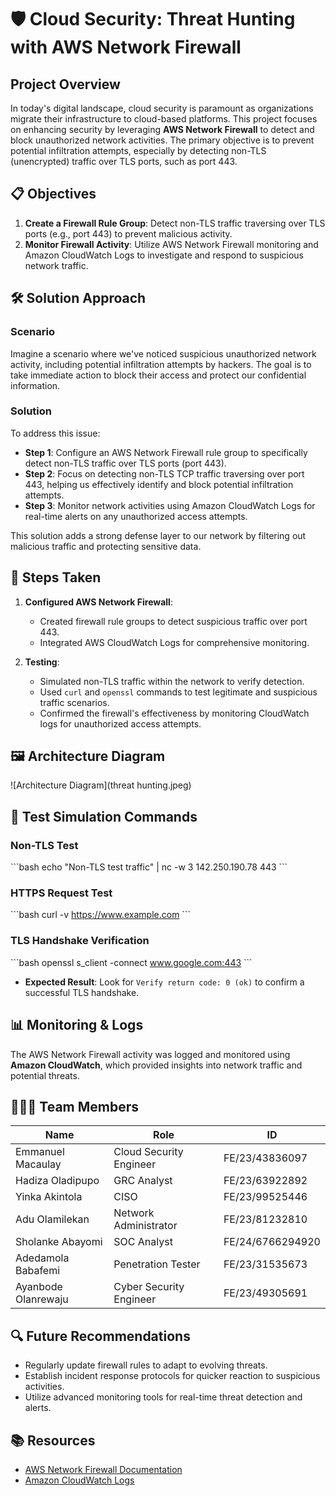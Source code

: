 
# 🛡️ Cloud Security: Threat Hunting with AWS Network Firewall

## Project Overview

In today's digital landscape, cloud security is paramount as organizations migrate their infrastructure to cloud-based platforms. This project focuses on enhancing security by leveraging **AWS Network Firewall** to detect and block unauthorized network activities. The primary objective is to prevent potential infiltration attempts, especially by detecting non-TLS (unencrypted) traffic over TLS ports, such as port 443.

## 📋 Objectives

1. **Create a Firewall Rule Group**: Detect non-TLS traffic traversing over TLS ports (e.g., port 443) to prevent malicious activity.
2. **Monitor Firewall Activity**: Utilize AWS Network Firewall monitoring and Amazon CloudWatch Logs to investigate and respond to suspicious network traffic.

## 🛠️ Solution Approach

### Scenario
Imagine a scenario where we've noticed suspicious unauthorized network activity, including potential infiltration attempts by hackers. The goal is to take immediate action to block their access and protect our confidential information.

### Solution
To address this issue:
- **Step 1**: Configure an AWS Network Firewall rule group to specifically detect non-TLS traffic over TLS ports (port 443).
- **Step 2**: Focus on detecting non-TLS TCP traffic traversing over port 443, helping us effectively identify and block potential infiltration attempts.
- **Step 3**: Monitor network activities using Amazon CloudWatch Logs for real-time alerts on any unauthorized access attempts.

This solution adds a strong defense layer to our network by filtering out malicious traffic and protecting sensitive data.

## 🚀 Steps Taken

1. **Configured AWS Network Firewall**:
   - Created firewall rule groups to detect suspicious traffic over port 443.
   - Integrated AWS CloudWatch Logs for comprehensive monitoring.

2. **Testing**:
   - Simulated non-TLS traffic within the network to verify detection.
   - Used `curl` and `openssl` commands to test legitimate and suspicious traffic scenarios.
   - Confirmed the firewall's effectiveness by monitoring CloudWatch logs for unauthorized access attempts.

## 🖼️ Architecture Diagram
![Architecture Diagram](threat hunting.jpeg)

## 🧪 Test Simulation Commands

### Non-TLS Test
\`\`\`bash
echo "Non-TLS test traffic" | nc -w 3 142.250.190.78 443
\`\`\`

### HTTPS Request Test
\`\`\`bash
curl -v https://www.example.com
\`\`\`

### TLS Handshake Verification
\`\`\`bash
openssl s_client -connect www.google.com:443
\`\`\`

- **Expected Result**: Look for `Verify return code: 0 (ok)` to confirm a successful TLS handshake.

## 📊 Monitoring & Logs
The AWS Network Firewall activity was logged and monitored using **Amazon CloudWatch**, which provided insights into network traffic and potential threats.

## 🧑‍🤝‍🧑 Team Members

| Name                  | Role                    | ID            |
|-----------------------|-------------------------|---------------|
| Emmanuel Macaulay     | Cloud Security Engineer | FE/23/43836097 |
| Hadiza Oladipupo      | GRC Analyst             | FE/23/63922892 |
| Yinka Akintola        | CISO                    | FE/23/99525446 |
| Adu Olamilekan        | Network Administrator   | FE/23/81232810 |
| Sholanke Abayomi      | SOC Analyst             | FE/24/6766294920 |
| Adedamola Babafemi    | Penetration Tester      | FE/23/31535673 |
| Ayanbode Olanrewaju   | Cyber Security Engineer | FE/23/49305691 |

## 🔍 Future Recommendations

- Regularly update firewall rules to adapt to evolving threats.
- Establish incident response protocols for quicker reaction to suspicious activities.
- Utilize advanced monitoring tools for real-time threat detection and alerts.

## 📚 Resources
- [AWS Network Firewall Documentation](https://docs.aws.amazon.com/network-firewall/latest/developerguide/what-is-aws-network-firewall.html)
- [Amazon CloudWatch Logs](https://docs.aws.amazon.com/AmazonCloudWatch/latest/logs/WhatIsCloudWatchLogs.html)
